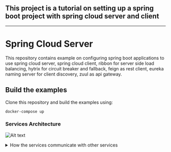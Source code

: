 ## This project is a tutorial on setting up a spring boot project with spring cloud server and client

---
# Spring Cloud Server

This repository contains example on configuring spring boot applications to use
spring cloud server, spring cloud client, ribbon for server side load balancing,
hytrix for circuit breaker and fallback, feign as rest client, eureka naming server
for client discovery, zuul as api gateway.

## Build the examples

Clone this repository and build the examples using:

```
docker-compose up
```

### Services Architecture

![Alt text](https://g.gravizo.com/source/custom_image?https%3A%2F%2Fraw.githubusercontent.com%2Fjeevan1133%2FSpring-Cloud-Config%2Fmaster%2FREADME.md)
<details>
<summary>How the services communicate with other services</summary>
custom_image
  digraph architecture {
    start -> User
    rankdir = TB;
    node[shape=component]
    Ribbon[shape=underline]
    {rank=same; User, ZuulServer}
    {rank=same; CurrencyExchangeService1, CurrencyExchangeService2, CurrencyExchangeService3};
    {rank=same; Ribbon, EurekaNamingServer };
    {rank=same; CurrencyCalculationService, CurrencyExchangeService, LimitsService};
    User -> ZuulServer
    ZuulServer -> EurekaNamingServer
    Ribbon -> CurrencyExchangeService1
    Ribbon -> CurrencyExchangeService2
    Ribbon -> CurrencyExchangeService3
    CurrencyCalculationService -> Ribbon
    Ribbon -> EurekaNamingServer
    CurrencyExchangeService -> EurekaNamingServer;
    CurrencyCalculationService -> EurekaNamingServer;
    LimitsService -> EurekaNamingServer
    LimitsService -> SpringCloudConfigServer
    SpringCloudConfigServer -> Git
    SpringCloudConfigServer -> EurekaNamingServer
    CurrencyExchangeService -> DB
    CurrencyExchangeService -> LimitsService
    User [shape=Mdiamond];
    start[shape=Mdiamond];
  }
  custom_image
  </details>
